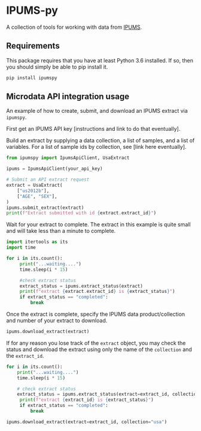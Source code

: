 # IPUMS-py

A collection of tools for working with data from [IPUMS](https://ipums.org).

## Requirements

This package requires that you have at least Python 3.6 installed. If so, then you should
simply be able to pip install it.

```bash
pip install ipumspy
```

## Microdata API integration usage

An example of how to create, submit, and download an IPUMS extract via `ipumspy`.

First get an IPUMS API key [instructions and link to do that eventually].

Build an extract by supplying a data collection, a list of samples, and a list of variables.
For a list of sample ids by collection, see [link here eventually].

```python
from ipumspy import IpumsApiClient, UsaExtract

ipums = IpumsApiClient(your_api_key)

# Submit an API extract request
extract = UsaExtract(
    ["us2012b"],
    ["AGE", "SEX"],
)
ipums.submit_extract(extract)
print(f"Extract submitted with id {extract.extract_id}")
```

Wait for your extract to complete. The extract in this example is quite small and will
take less than a minute to complete.

```python
import itertools as its
import time

for i in its.count():
     print("...waiting....")
     time.sleep(i * 15)

     #check extract status
     extract_status = ipums.extract_status(extract)
     print(f"extract {extract.extract_id} is {extract_status}")
     if extract_status == "completed":
         break
```

Once the extract is complete, specify the IPUMS data product/collection and number of your extract to download.

```python
ipums.download_extract(extract)
```

If for any reason you lose track of the `extract` object, you may check the status
and download the extract using only the name of the `collection` and the `extract_id`.

```python
for i in its.count():
    print("...waiting....")
    time.sleep(i * 15)

    # check extract status
    extract_status = ipums.extract_status(extract=extract_id, collection="usa")
     print(f"extract {extract_id} is {extract_status}")
     if extract_status == "completed":
         break

ipums.download_extract(extract=extract_id, collection="usa")
```
